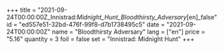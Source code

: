 +++
title = "2021-09-24T00:00:00Z_Innistrad:_Midnight_Hunt_Bloodthirsty_Adversary_[en]_false"
id = "ed557e51-32bd-476f-99f8-d7b1738495c5"
date = "2021-09-24T00:00:00Z"
name = "Bloodthirsty Adversary"
lang = ["en"]
price = "5.16"
quantity = 3
foil = false
set = "Innistrad: Midnight Hunt"
+++
